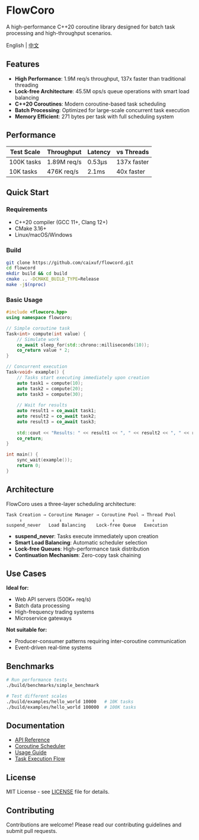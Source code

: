 # FlowCoro

A high-performance C++20 coroutine library designed for batch task processing and high-throughput scenarios.

English | [中文](README_zh.md)

## Features

- **High Performance**: 1.9M req/s throughput, 137x faster than traditional threading
- **Lock-free Architecture**: 45.5M ops/s queue operations with smart load balancing
- **C++20 Coroutines**: Modern coroutine-based task scheduling
- **Batch Processing**: Optimized for large-scale concurrent task execution
- **Memory Efficient**: 271 bytes per task with full scheduling system

## Performance

| Test Scale | Throughput | Latency | vs Threads |
|------------|------------|---------|------------|
| 100K tasks | 1.89M req/s | 0.53μs | 137x faster |
| 10K tasks | 476K req/s | 2.1ms | 40x faster |

## Quick Start

### Requirements

- C++20 compiler (GCC 11+, Clang 12+)
- CMake 3.16+
- Linux/macOS/Windows

### Build

```bash
git clone https://github.com/caixuf/flowcord.git
cd flowcord
mkdir build && cd build
cmake .. -DCMAKE_BUILD_TYPE=Release
make -j$(nproc)
```

### Basic Usage

```cpp
#include <flowcoro.hpp>
using namespace flowcoro;

// Simple coroutine task
Task<int> compute(int value) {
    // Simulate work
    co_await sleep_for(std::chrono::milliseconds(10));
    co_return value * 2;
}

// Concurrent execution
Task<void> example() {
    // Tasks start executing immediately upon creation
    auto task1 = compute(10);
    auto task2 = compute(20);
    auto task3 = compute(30);
    
    // Wait for results
    auto result1 = co_await task1;
    auto result2 = co_await task2;
    auto result3 = co_await task3;
    
    std::cout << "Results: " << result1 << ", " << result2 << ", " << result3 << std::endl;
    co_return;
}

int main() {
    sync_wait(example());
    return 0;
}
```

## Architecture

FlowCoro uses a three-layer scheduling architecture:

```text
Task Creation → Coroutine Manager → Coroutine Pool → Thread Pool
     ↓              ↓                   ↓              ↓
suspend_never   Load Balancing    Lock-free Queue   Execution
```

- **suspend_never**: Tasks execute immediately upon creation
- **Smart Load Balancing**: Automatic scheduler selection
- **Lock-free Queues**: High-performance task distribution
- **Continuation Mechanism**: Zero-copy task chaining

## Use Cases

**Ideal for:**

- Web API servers (500K+ req/s)
- Batch data processing
- High-frequency trading systems
- Microservice gateways

**Not suitable for:**

- Producer-consumer patterns requiring inter-coroutine communication
- Event-driven real-time systems

## Benchmarks

```bash
# Run performance tests
./build/benchmarks/simple_benchmark

# Test different scales
./build/examples/hello_world 10000   # 10K tasks
./build/examples/hello_world 100000  # 100K tasks
```

## Documentation

- [API Reference](docs/API_REFERENCE.md)
- [Coroutine Scheduler](docs/COROUTINE_SCHEDULER.md)
- [Usage Guide](docs/USAGE.md)
- [Task Execution Flow](docs/TASK_EXECUTION_FLOW.md)

## License

MIT License - see [LICENSE](LICENSE) file for details.

## Contributing

Contributions are welcome! Please read our contributing guidelines and submit pull requests.
